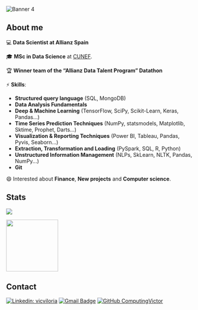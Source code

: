 ![Banner 4](https://user-images.githubusercontent.com/115224707/201220775-ac5d284c-1a92-4883-9db4-b5593a8efc61.png)


## About me

 💻 **Data Scientist at Allianz Spain** 
 
 🎓 **MSc in Data Science** at [CUNEF](https://www.cunef.edu/).

 🏆 **Winner team of the “Allianz Data Talent Program” Datathon** 


 ⚡ **Skills**: 
 - **Structured query language** (SQL, MongoDB)
 - **Data Analysis Fundamentals**
 - **Deep & Machine Learning** (TensorFlow, SciPy, Scikit-Learn, Keras, Pandas...)
 - **Time Series Prediction Techniques** (NumPy, statsmodels, Matplotlib, Sktime, Prophet, Darts...)
 - **Visualization & Reporting Techniques** (Power BI, Tableau, Pandas, Pyvis, Seaborn...)
 - **Extraction, Transformation and Loading** (PySpark, SQL, R, Python)
 - **Unstructured Information Management** (NLPs, SkLearn, NLTK, Pandas, NumPy...)
 - **Git**

 😄 Interested about **Finance**, **New projects** and **Computer science**.

 
## Stats

 ![](https://komarev.com/ghpvc/?username=ComputingVictor&base=1000)
<p>
    <img height="140px" src="https://stackoverflow-card.vercel.app/?userID=20613816&theme=stackoverflow-light"
/>
<p>
 
 ## Contact

[![Linkedin: vicviloria](https://img.shields.io/badge/-vicviloria-blue?style=flat-square&logo=Linkedin&logoColor=white&link=https://www.linkedin.com/in/vicviloria/)](https://www.linkedin.com/in/vicviloria/)
[![Gmail Badge](https://img.shields.io/badge/-Mail-c14438?style=flat-square&logo=Gmail&logoColor=white&link=mailto:victor.viloria@cunef.edu)](mailto:'victor.viloria@cunef.edu')
[![GitHub ComputingVictor](https://img.shields.io/github/followers/ComputingVictor?label=follow&style=social)](https://github.com/ComputingVictor)


